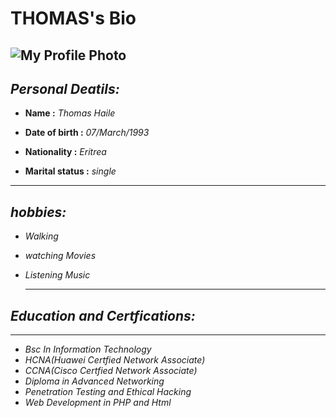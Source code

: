 
# THOMAS's Bio

![My Profile Photo](https://avatars0.githubusercontent.com/u/59530856?s=460&v=4)
---

## **_Personal Deatils:_**

* **Name :** *_Thomas Haile_*
  
* **Date of birth :** _07/March/1993_
  
* **Nationality :** _Eritrea_  
* **Marital status :** _single_


---
## _hobbies:_

- _Walking_
- _watching Movies_
- _Listening Music_

  ---
 ## _Education and Certfications:_
 
  ---
- _Bsc In Information Technology_
- _HCNA(Huawei Certfied Network Associate)_
- _CCNA(Cisco Certfied Network Associate)_
- _Diploma in Advanced Networking_
- _Penetration Testing and Ethical Hacking_
- _Web Development in PHP and Html_

